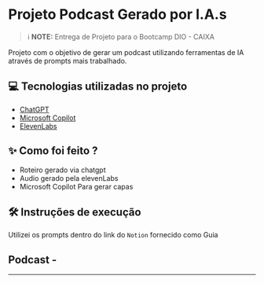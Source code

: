 # Projeto Podcast Gerado por I.A.s


 > ℹ️ **NOTE:** Entrega de Projeto para o Bootcamp DIO - CAIXA

Projeto com o objetivo de gerar um podcast utilizando ferramentas de IA através de prompts mais trabalhado.

## 💻 Tecnologias utilizadas no projeto

- [ChatGPT](https://chat.openai.com/) 
- [Microsoft Copilot](https://copilot.cloud.microsoft/?auth=2)
- [ElevenLabs](https://beta.elevenlabs.io/)

## ✨ Como foi feito ?

- Roteiro gerado via chatgpt
- Audio gerado pela elevenLabs
- Microsoft Copilot Para gerar capas

## 🛠️ Instruções de execução

Utilizei os prompts dentro do link do `Notion` fornecido como Guia
   
## Podcast - 
---
